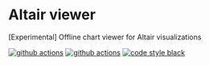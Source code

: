 # Altair viewer
[Experimental] Offline chart viewer for Altair visualizations

[![github actions](https://github.com/jakevdp/altair_viewer/workflows/build/badge.svg)](https://github.com/jakevdp/altair_viewer/actions?query=workflow%3Abuild)
[![github actions](https://github.com/jakevdp/altair_viewer/workflows/lint/badge.svg)](https://github.com/jakevdp/altair_viewer/actions?query=workflow%3Alint)
[![code style black](https://img.shields.io/badge/code%20style-black-000000.svg)](https://github.com/psf/black)